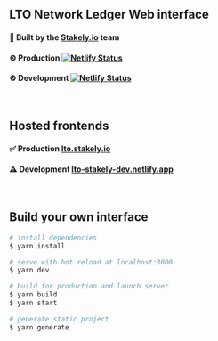 ## LTO Network Ledger Web interface

#### 🎁 Built by the [Stakely.io](https://stakely.io) team

#### ⚙️ Production  [![Netlify Status](https://api.netlify.com/api/v1/badges/19ed8c8d-f762-4510-903e-39f476d9247f/deploy-status)](https://app.netlify.com/sites/frosty-brahmagupta-1ef3be/deploys)

#### ⚙️ Development  [![Netlify Status](https://api.netlify.com/api/v1/badges/9cdf9501-cf91-4f0f-bec2-6ab78c91c338/deploy-status)](https://app.netlify.com/sites/lto-stakely-dev/deploys)

<br>

## Hosted frontends
#### ✅ Production [lto.stakely.io](https://lto.stakely.io)

#### ⚠️ Development [lto-stakely-dev.netlify.app](https://lto-stakely-dev.netlify.app/)

<br>

## Build your own interface

```bash
# install dependencies
$ yarn install

# serve with hot reload at localhost:3000
$ yarn dev

# build for production and launch server
$ yarn build
$ yarn start

# generate static project
$ yarn generate
```
